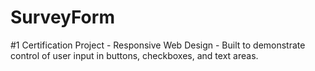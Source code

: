 # SurveyForm
#1 Certification Project - Responsive Web Design - 
Built to demonstrate control of user input in buttons, checkboxes, and text areas.
